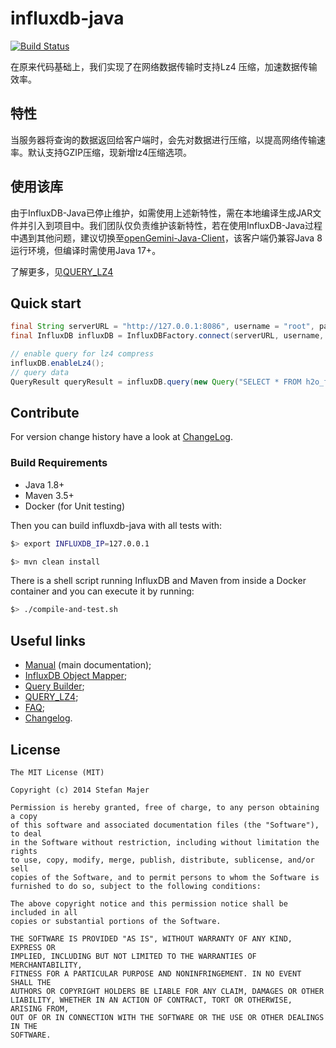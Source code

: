 # influxdb-java

[![Build Status](https://github.com/influxdata/influxdb-java/workflows/master/badge.svg)](https://github.com/influxdata/influxdb-java/actions)

在原来代码基础上，我们实现了在网络数据传输时支持Lz4 压缩，加速数据传输效率。

## 特性

当服务器将查询的数据返回给客户端时，会先对数据进行压缩，以提高网络传输速率。默认支持GZIP压缩，现新增lz4压缩选项。

## 使用该库

由于InfluxDB-Java已停止维护，如需使用上述新特性，需在本地编译生成JAR文件并引入到项目中。我们团队仅负责维护该新特性，若在使用InfluxDB-Java过程中遇到其他问题，建议切换至[openGemini-Java-Client](https://github.com/openGemini/opengemini-client-java)，该客户端仍兼容Java 8运行环境，但编译时需使用Java 17+。

了解更多，见[QUERY_LZ4](./QUERY_LZ4.md)

## Quick start

```Java
final String serverURL = "http://127.0.0.1:8086", username = "root", password = "root";
final InfluxDB influxDB = InfluxDBFactory.connect(serverURL, username, password);

// enable query for lz4 compress
influxDB.enableLz4(); 
// query data
QueryResult queryResult = influxDB.query(new Query("SELECT * FROM h2o_feet"));
```

## Contribute

For version change history have a look at [ChangeLog](https://github.com/influxdata/influxdb-java/blob/master/CHANGELOG.md).

### Build Requirements

* Java 1.8+
* Maven 3.5+
* Docker (for Unit testing)

Then you can build influxdb-java with all tests with:

```bash
$> export INFLUXDB_IP=127.0.0.1

$> mvn clean install

```

There is a shell script running InfluxDB and Maven from inside a Docker container and you can execute it by running:

```bash
$> ./compile-and-test.sh
```

## Useful links

* [Manual](MANUAL.md) (main documentation);
* [InfluxDB Object Mapper](INFLUXDB_MAPPER.md);
* [Query Builder](QUERY_BUILDER.md);
* [QUERY_LZ4](./QUERY_LZ4.md);
* [FAQ](FAQ.md);
* [Changelog](CHANGELOG.md).

## License

```license
The MIT License (MIT)

Copyright (c) 2014 Stefan Majer

Permission is hereby granted, free of charge, to any person obtaining a copy
of this software and associated documentation files (the "Software"), to deal
in the Software without restriction, including without limitation the rights
to use, copy, modify, merge, publish, distribute, sublicense, and/or sell
copies of the Software, and to permit persons to whom the Software is
furnished to do so, subject to the following conditions:

The above copyright notice and this permission notice shall be included in all
copies or substantial portions of the Software.

THE SOFTWARE IS PROVIDED "AS IS", WITHOUT WARRANTY OF ANY KIND, EXPRESS OR
IMPLIED, INCLUDING BUT NOT LIMITED TO THE WARRANTIES OF MERCHANTABILITY,
FITNESS FOR A PARTICULAR PURPOSE AND NONINFRINGEMENT. IN NO EVENT SHALL THE
AUTHORS OR COPYRIGHT HOLDERS BE LIABLE FOR ANY CLAIM, DAMAGES OR OTHER
LIABILITY, WHETHER IN AN ACTION OF CONTRACT, TORT OR OTHERWISE, ARISING FROM,
OUT OF OR IN CONNECTION WITH THE SOFTWARE OR THE USE OR OTHER DEALINGS IN THE
SOFTWARE.
```

